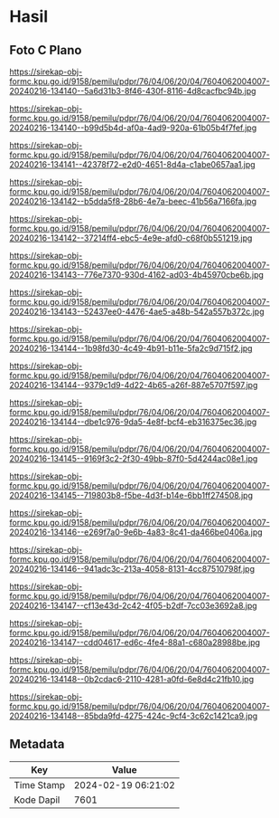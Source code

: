 # Hasil

## Foto C Plano

https://sirekap-obj-formc.kpu.go.id/9158/pemilu/pdpr/76/04/06/20/04/7604062004007-20240216-134140--5a6d31b3-8f46-430f-8116-4d8cacfbc94b.jpg

https://sirekap-obj-formc.kpu.go.id/9158/pemilu/pdpr/76/04/06/20/04/7604062004007-20240216-134140--b99d5b4d-af0a-4ad9-920a-61b05b4f7fef.jpg

https://sirekap-obj-formc.kpu.go.id/9158/pemilu/pdpr/76/04/06/20/04/7604062004007-20240216-134141--42378f72-e2d0-4651-8d4a-c1abe0657aa1.jpg

https://sirekap-obj-formc.kpu.go.id/9158/pemilu/pdpr/76/04/06/20/04/7604062004007-20240216-134142--b5dda5f8-28b6-4e7a-beec-41b56a7166fa.jpg

https://sirekap-obj-formc.kpu.go.id/9158/pemilu/pdpr/76/04/06/20/04/7604062004007-20240216-134142--37214ff4-ebc5-4e9e-afd0-c68f0b551219.jpg

https://sirekap-obj-formc.kpu.go.id/9158/pemilu/pdpr/76/04/06/20/04/7604062004007-20240216-134143--776e7370-930d-4162-ad03-4b45970cbe6b.jpg

https://sirekap-obj-formc.kpu.go.id/9158/pemilu/pdpr/76/04/06/20/04/7604062004007-20240216-134143--52437ee0-4476-4ae5-a48b-542a557b372c.jpg

https://sirekap-obj-formc.kpu.go.id/9158/pemilu/pdpr/76/04/06/20/04/7604062004007-20240216-134144--1b98fd30-4c49-4b91-b11e-5fa2c9d715f2.jpg

https://sirekap-obj-formc.kpu.go.id/9158/pemilu/pdpr/76/04/06/20/04/7604062004007-20240216-134144--9379c1d9-4d22-4b65-a26f-887e5707f597.jpg

https://sirekap-obj-formc.kpu.go.id/9158/pemilu/pdpr/76/04/06/20/04/7604062004007-20240216-134144--dbe1c976-9da5-4e8f-bcf4-eb316375ec36.jpg

https://sirekap-obj-formc.kpu.go.id/9158/pemilu/pdpr/76/04/06/20/04/7604062004007-20240216-134145--9169f3c2-2f30-49bb-87f0-5d4244ac08e1.jpg

https://sirekap-obj-formc.kpu.go.id/9158/pemilu/pdpr/76/04/06/20/04/7604062004007-20240216-134145--719803b8-f5be-4d3f-b14e-6bb1ff274508.jpg

https://sirekap-obj-formc.kpu.go.id/9158/pemilu/pdpr/76/04/06/20/04/7604062004007-20240216-134146--e269f7a0-9e6b-4a83-8c41-da466be0406a.jpg

https://sirekap-obj-formc.kpu.go.id/9158/pemilu/pdpr/76/04/06/20/04/7604062004007-20240216-134146--941adc3c-213a-4058-8131-4cc87510798f.jpg

https://sirekap-obj-formc.kpu.go.id/9158/pemilu/pdpr/76/04/06/20/04/7604062004007-20240216-134147--cf13e43d-2c42-4f05-b2df-7cc03e3692a8.jpg

https://sirekap-obj-formc.kpu.go.id/9158/pemilu/pdpr/76/04/06/20/04/7604062004007-20240216-134147--cdd04617-ed6c-4fe4-88a1-c680a28988be.jpg

https://sirekap-obj-formc.kpu.go.id/9158/pemilu/pdpr/76/04/06/20/04/7604062004007-20240216-134148--0b2cdac6-2110-4281-a0fd-6e8d4c21fb10.jpg

https://sirekap-obj-formc.kpu.go.id/9158/pemilu/pdpr/76/04/06/20/04/7604062004007-20240216-134148--85bda9fd-4275-424c-9cf4-3c62c1421ca9.jpg


## Metadata

| Key        | Value               |
| ---------- | ------------------- |
| Time Stamp | 2024-02-19 06:21:02 |
| Kode Dapil | 7601                |



